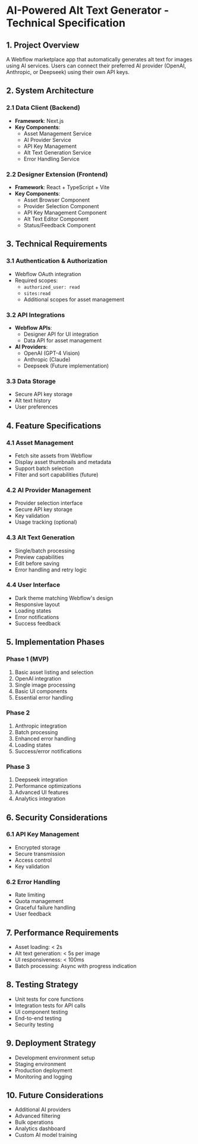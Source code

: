 # AI-Powered Alt Text Generator - Technical Specification

## 1. Project Overview
A Webflow marketplace app that automatically generates alt text for images using AI services. Users can connect their preferred AI provider (OpenAI, Anthropic, or Deepseek) using their own API keys.

## 2. System Architecture

### 2.1 Data Client (Backend)
- **Framework**: Next.js
- **Key Components**:
  - Asset Management Service
  - AI Provider Service
  - API Key Management
  - Alt Text Generation Service
  - Error Handling Service

### 2.2 Designer Extension (Frontend)
- **Framework**: React + TypeScript + Vite
- **Key Components**:
  - Asset Browser Component
  - Provider Selection Component
  - API Key Management Component
  - Alt Text Editor Component
  - Status/Feedback Component

## 3. Technical Requirements

### 3.1 Authentication & Authorization
- Webflow OAuth integration
- Required scopes:
  - `authorized_user: read`
  - `sites:read`
  - Additional scopes for asset management

### 3.2 API Integrations
- **Webflow APIs**:
  - Designer API for UI integration
  - Data API for asset management
- **AI Providers**:
  - OpenAI (GPT-4 Vision)
  - Anthropic (Claude)
  - Deepseek (Future implementation)

### 3.3 Data Storage
- Secure API key storage
- Alt text history
- User preferences

## 4. Feature Specifications

### 4.1 Asset Management
- Fetch site assets from Webflow
- Display asset thumbnails and metadata
- Support batch selection
- Filter and sort capabilities (future)

### 4.2 AI Provider Management
- Provider selection interface
- Secure API key storage
- Key validation
- Usage tracking (optional)

### 4.3 Alt Text Generation
- Single/batch processing
- Preview capabilities
- Edit before saving
- Error handling and retry logic

### 4.4 User Interface
- Dark theme matching Webflow's design
- Responsive layout
- Loading states
- Error notifications
- Success feedback

## 5. Implementation Phases

### Phase 1 (MVP)
1. Basic asset listing and selection
2. OpenAI integration
3. Single image processing
4. Basic UI components
5. Essential error handling

### Phase 2
1. Anthropic integration
2. Batch processing
3. Enhanced error handling
4. Loading states
5. Success/error notifications

### Phase 3
1. Deepseek integration
2. Performance optimizations
3. Advanced UI features
4. Analytics integration

## 6. Security Considerations

### 6.1 API Key Management
- Encrypted storage
- Secure transmission
- Access control
- Key validation

### 6.2 Error Handling
- Rate limiting
- Quota management
- Graceful failure handling
- User feedback

## 7. Performance Requirements
- Asset loading: < 2s
- Alt text generation: < 5s per image
- UI responsiveness: < 100ms
- Batch processing: Async with progress indication

## 8. Testing Strategy
- Unit tests for core functions
- Integration tests for API calls
- UI component testing
- End-to-end testing
- Security testing

## 9. Deployment Strategy
- Development environment setup
- Staging environment
- Production deployment
- Monitoring and logging

## 10. Future Considerations
- Additional AI providers
- Advanced filtering
- Bulk operations
- Analytics dashboard
- Custom AI model training